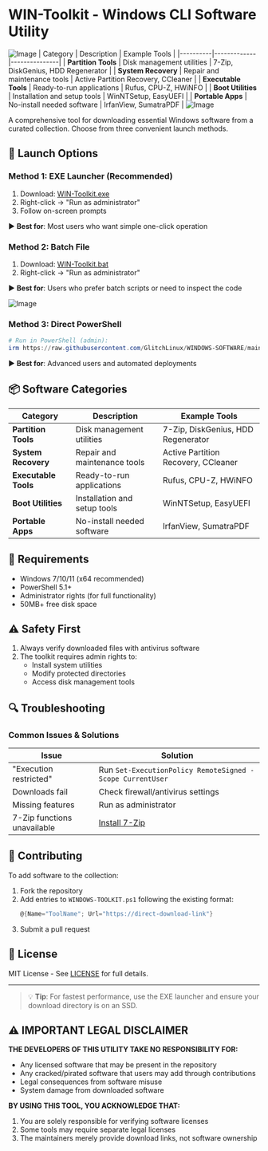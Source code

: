 # WIN-Toolkit - Windows CLI Software Utility

![Image](https://github.com/user-attachments/assets/09c9c4e0-c7c5-47ca-8d73-81743c54c0ec) | Category | Description | Example Tools |
|----------|-------------|---------------|
| **Partition Tools** | Disk management utilities | 7-Zip, DiskGenius, HDD Regenerator |
| **System Recovery** | Repair and maintenance tools | Active Partition Recovery, CCleaner |
| **Executable Tools** | Ready-to-run applications | Rufus, CPU-Z, HWiNFO |
| **Boot Utilities** | Installation and setup tools | WinNTSetup, EasyUEFI |
| **Portable Apps** | No-install needed software | IrfanView, SumatraPDF |
 ![Image](https://github.com/user-attachments/assets/e2219dbd-489c-4d31-bd39-95a59741aea6)

A comprehensive tool for downloading essential Windows software from a curated collection. Choose from three convenient launch methods.

## 🚀 Launch Options

### Method 1: EXE Launcher (Recommended)

1. Download: [WIN-Toolkit.exe](https://github.com/GlitchLinux/WINDOWS-SOFTWARE/raw/refs/heads/main/WIN-Toolkit.exe)
2. Right-click → "Run as administrator"
3. Follow on-screen prompts

▶ **Best for**: Most users who want simple one-click operation

### Method 2: Batch File

1. Download: [WIN-Toolkit.bat](https://raw.githubusercontent.com/GlitchLinux/WINDOWS-SOFTWARE/refs/heads/main/WIN-Toolkit.bat)
2. Right-click → "Run as administrator"

▶ **Best for**: Users who prefer batch scripts or need to inspect the code

![Image](https://github.com/user-attachments/assets/ed60598c-4c5b-490a-9299-d2c8ab3124ab)

### Method 3: Direct PowerShell
```powershell
# Run in PowerShell (admin):
irm https://raw.githubusercontent.com/GlitchLinux/WINDOWS-SOFTWARE/main/WINDOWS-TOOLKIT.ps1 | iex
```
▶ **Best for**: Advanced users and automated deployments

## 📦 Software Categories

| Category | Description | Example Tools |
|----------|-------------|---------------|
| **Partition Tools** | Disk management utilities | 7-Zip, DiskGenius, HDD Regenerator |
| **System Recovery** | Repair and maintenance tools | Active Partition Recovery, CCleaner |
| **Executable Tools** | Ready-to-run applications | Rufus, CPU-Z, HWiNFO |
| **Boot Utilities** | Installation and setup tools | WinNTSetup, EasyUEFI |
| **Portable Apps** | No-install needed software | IrfanView, SumatraPDF |

## 🔧 Requirements

- Windows 7/10/11 (x64 recommended)
- PowerShell 5.1+
- Administrator rights (for full functionality)
- 50MB+ free disk space

## ⚠️ Safety First

1. Always verify downloaded files with antivirus software
2. The toolkit requires admin rights to:
   - Install system utilities
   - Modify protected directories
   - Access disk management tools

## 🔍 Troubleshooting

### Common Issues & Solutions

| Issue | Solution |
|-------|----------|
| "Execution restricted" | Run `Set-ExecutionPolicy RemoteSigned -Scope CurrentUser` |
| Downloads fail | Check firewall/antivirus settings |
| Missing features | Run as administrator |
| 7-Zip functions unavailable | [Install 7-Zip](https://www.7-zip.org/) |

## 🤝 Contributing

To add software to the collection:

1. Fork the repository
2. Add entries to `WINDOWS-TOOLKIT.ps1` following the existing format:
   ```powershell
   @{Name="ToolName"; Url="https://direct-download-link"}
   ```
3. Submit a pull request

## 📜 License

MIT License - See [LICENSE](LICENSE) for full details.

---

> 💡 **Tip**: For fastest performance, use the EXE launcher and ensure your download directory is on an SSD.

## ⚠️ IMPORTANT LEGAL DISCLAIMER

**THE DEVELOPERS OF THIS UTILITY TAKE NO RESPONSIBILITY FOR:**
- Any licensed software that may be present in the repository
- Any cracked/pirated software that users may add through contributions
- Legal consequences from software misuse
- System damage from downloaded software

**BY USING THIS TOOL, YOU ACKNOWLEDGE THAT:**
1. You are solely responsible for verifying software licenses
2. Some tools may require separate legal licenses
3. The maintainers merely provide download links, not software ownership
